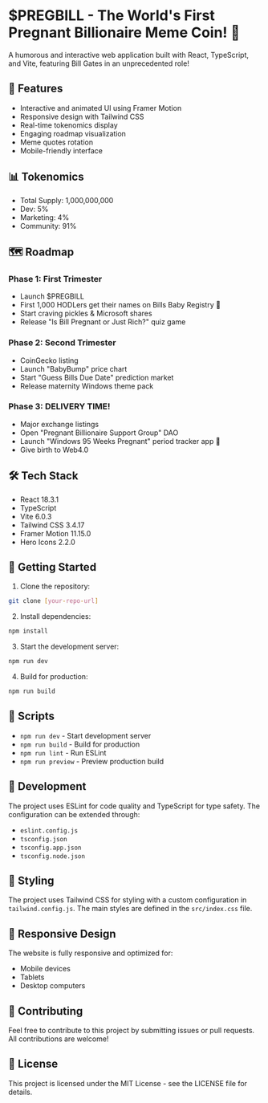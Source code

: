 # $PREGBILL - The World's First Pregnant Billionaire Meme Coin! 🫃

A humorous and interactive web application built with React, TypeScript, and Vite, featuring Bill Gates in an unprecedented role!

## 🚀 Features

- Interactive and animated UI using Framer Motion
- Responsive design with Tailwind CSS
- Real-time tokenomics display
- Engaging roadmap visualization
- Meme quotes rotation
- Mobile-friendly interface

## 📊 Tokenomics

- Total Supply: 1,000,000,000
- Dev: 5%
- Marketing: 4%
- Community: 91%

## 🗺️ Roadmap

### Phase 1: First Trimester
- Launch $PREGBILL
- First 1,000 HODLers get their names on Bills Baby Registry 👶
- Start craving pickles & Microsoft shares
- Release "Is Bill Pregnant or Just Rich?" quiz game

### Phase 2: Second Trimester
- CoinGecko listing
- Launch "BabyBump" price chart
- Start "Guess Bills Due Date" prediction market
- Release maternity Windows theme pack

### Phase 3: DELIVERY TIME!
- Major exchange listings
- Open "Pregnant Billionaire Support Group" DAO
- Launch "Windows 95 Weeks Pregnant" period tracker app 📱
- Give birth to Web4.0

## 🛠️ Tech Stack

- React 18.3.1
- TypeScript
- Vite 6.0.3
- Tailwind CSS 3.4.17
- Framer Motion 11.15.0
- Hero Icons 2.2.0

## 🚀 Getting Started

1. Clone the repository:
```bash
git clone [your-repo-url]
```

2. Install dependencies:
```bash
npm install
```

3. Start the development server:
```bash
npm run dev
```

4. Build for production:
```bash
npm run build
```

## 📝 Scripts

- `npm run dev` - Start development server
- `npm run build` - Build for production
- `npm run lint` - Run ESLint
- `npm run preview` - Preview production build

## 🔧 Development

The project uses ESLint for code quality and TypeScript for type safety. The configuration can be extended through:
- `eslint.config.js`
- `tsconfig.json`
- `tsconfig.app.json`
- `tsconfig.node.json`

## 💅 Styling

The project uses Tailwind CSS for styling with a custom configuration in `tailwind.config.js`. The main styles are defined in the `src/index.css` file.

## 📱 Responsive Design

The website is fully responsive and optimized for:
- Mobile devices
- Tablets
- Desktop computers

## 🤝 Contributing

Feel free to contribute to this project by submitting issues or pull requests. All contributions are welcome!

## 📄 License

This project is licensed under the MIT License - see the LICENSE file for details.
